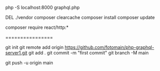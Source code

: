 

php -S localhost:8000 graphql.php

DEL ./vendor
composer clearcache
composer install
composer update

composer require react/http:*


================

git init
git remote add origin https://github.com/fotomain/php-graphql-server1.git
git add .
git commit -m "first commit"
git branch -M main

git push -u origin main